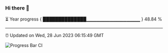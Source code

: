 ### Hi there 👋

⏳ Year progress { ██████████████▁▁▁▁▁▁▁▁▁▁▁▁▁▁▁▁ } 48.84 %

---

⏰ Updated on Wed, 28 Jun 2023 06:15:49 GMT

![Progress Bar CI](https://github.com/liununu/liununu/workflows/Progress%20Bar%20CI/badge.svg)

